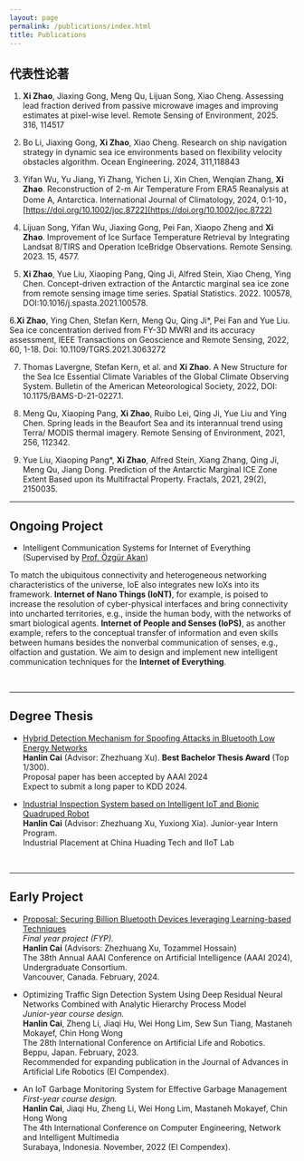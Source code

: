 ```yaml
---
layout: page
permalink: /publications/index.html
title: Publications
---
```


<!-- > (†: equal contribution, ~: corresponding author) -->

## 代表性论著

1. **Xi Zhao**, Jiaxing Gong, Meng Qu, Lijuan Song, Xiao Cheng. Assessing lead fraction derived from passive microwave images and improving estimates at pixel-wise level. Remote Sensing of Environment, 2025. 316, 114517

2. Bo Li, Jiaxing Gong, **Xi Zhao**, Xiao Cheng. Research on ship navigation strategy in dynamic sea ice environments based on flexibility velocity obstacles algorithm. Ocean Engineering. 2024, 311,118843

3. Yifan Wu, Yu Jiang, Yi Zhang, Yichen Li, Xin Chen, Wenqian Zhang, **Xi Zhao**. Reconstruction of 2-m Air Temperature From ERA5 Reanalysis at Dome A, Antarctica. International Journal of Climatology, 2024, 0:1-10，[https://doi.org/10.1002/joc.8722](https://doi.org/10.1002/joc.8722)

4. Lijuan Song, Yifan Wu, Jiaxing Gong, Pei Fan, Xiaopo Zheng and **Xi Zhao**. Improvement of Ice Surface Temperature Retrieval by Integrating Landsat 8/TIRS and Operation IceBridge Observations. Remote Sensing. 2023. 15, 4577.

5. **Xi Zhao**, Yue Liu, Xiaoping Pang, Qing Ji, Alfred Stein, Xiao Cheng, Ying Chen. Concept-driven extraction of the Antarctic marginal sea ice zone from remote sensing image time series. Spatial Statistics. 2022. 100578, DOI:10.1016/j.spasta.2021.100578.

6.**Xi Zhao**, Ying Chen, Stefan Kern, Meng Qu, Qing Ji*, Pei Fan and Yue Liu. Sea ice concentration derived from FY-3D MWRI and its accuracy assessment, IEEE Transactions on Geoscience and Remote Sensing, 2022, 60, 1-18. Doi: 10.1109/TGRS.2021.3063272

7. Thomas Lavergne, Stefan Kern, et al. and **Xi Zhao**. A New Structure for the Sea Ice Essential Climate Variables of the Global Climate Observing System. Bulletin of the American Meteorological Society, 2022, DOI: 10.1175/BAMS-D-21-0227.1.

8. Meng Qu, Xiaoping Pang, **Xi Zhao**, Ruibo Lei, Qing Ji, Yue Liu and Ying Chen. Spring leads in the Beaufort Sea and its interannual trend using Terra/ MODIS thermal imagery. Remote Sensing of Environment, 2021, 256, 112342.

9. Yue Liu, Xiaoping Pang*, **Xi Zhao**, Alfred Stein, Xiang Zhang, Qing Ji, Meng Qu, Jiang Dong. Prediction of the Antarctic Marginal ICE Zone Extent Based upon its Multifractal Property. Fractals, 2021, 29(2), 2150035.

---

## Ongoing Project

- Intelligent Communication Systems for Internet of Everything (Supervised by [Prof. Özgür Akan](https://www.eng.cam.ac.uk/profiles/oba21))

To match the ubiquitous connectivity and heterogeneous networking characteristics of the universe, IoE also integrates new IoXs into its framework. **Internet of Nano Things (IoNT)**, for example, is poised to increase the resolution of cyber-physical interfaces and bring connectivity into uncharted territories, e.g., inside the human body, with the networks of smart biological agents. **Internet of People and Senses (IoPS)**, as another example, refers to the conceptual transfer of information and even skills between humans besides the nonverbal communication of senses, e.g., olfaction and gustation. We aim to design and implement new intelligent communication techniques for the **Internet of Everything**.

<br>

---

## Degree Thesis

- [Hybrid Detection Mechanism for Spoofing Attacks in Bluetooth Low Energy Networks](https://caihanlin.com/mypaper/thesis/UG-thesis.pdf)<br>**Hanlin Cai** (Advisor: Zhezhuang Xu). **Best Bachelor Thesis Award** (Top 1/300).<br>Proposal paper has been accepted by AAAI 2024<br>Expect to submit a long paper to KDD 2024.

- [Industrial Inspection System based on Intelligent IoT and Bionic Quadruped Robot](https://caihanlin.com/mypaper/thesis/IP-report.pdf)<br>**Hanlin Cai** (Advisor: Zhezhuang Xu, Yuxiong Xia). Junior-year Intern Program.<br>Industrial Placement at China Huading Tech and IIoT Lab<br>

  <br>

---

## Early Project

- [Proposal: Securing Billion Bluetooth Devices leveraging Learning-based Techniques](https://ojs.aaai.org/index.php/AAAI/article/view/30544)<br>*Final year project (FYP).*<br>**Hanlin Cai** (Advisors: Zhezhuang Xu, Tozammel Hossain)<br>The 38th Annual AAAI Conference on Artificial Intelligence (AAAI 2024), Undergraduate Consortium.<br>Vancouver, Canada. February, 2024.

- Optimizing Traffic Sign Detection System Using Deep Residual Neural Networks Combined with Analytic Hierarchy Process Model<br>*Junior-year course design.*<br>**Hanlin Cai**, Zheng Li, Jiaqi Hu, Wei Hong Lim, Sew Sun Tiang, Mastaneh Mokayef, Chin Hong Wong<br>The 28th International Conference on Artificial Life and Robotics.<br>Beppu, Japan. February, 2023.<br>Recommended for expanding publication in the Journal of Advances in Artificial Life Robotics (EI Compendex).

- An IoT Garbage Monitoring System for Effective Garbage Management<br>*First-year course design.*<br>**Hanlin Cai**, Jiaqi Hu, Zheng Li, Wei Hong Lim, Mastaneh Mokayef, Chin Hong Wong<br>The 4th International Conference on Computer Engineering, Network and Intelligent Multimedia<br>Surabaya, Indonesia. November, 2022 (EI Compendex).<br>

  <br>

